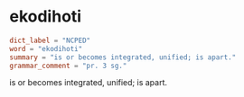 # ekodihoti

``` toml
dict_label = "NCPED"
word = "ekodihoti"
summary = "is or becomes integrated, unified; is apart."
grammar_comment = "pr. 3 sg."
```

is or becomes integrated, unified; is apart.

